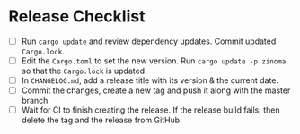 # Release Checklist

- [ ] Run `cargo update` and review dependency updates. Commit updated `Cargo.lock`.
- [ ] Edit the `Cargo.toml` to set the new version. Run `cargo update -p zinoma` so that the `Cargo.lock` is updated.
- [ ] In `CHANGELOG.md`, add a release title with its version & the current date.
- [ ] Commit the changes, create a new tag and push it along with the master branch.
- [ ] Wait for CI to finish creating the release. If the release build fails, then delete the tag and the release from GitHub.
